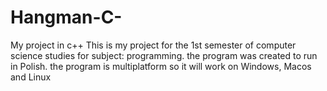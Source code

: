 # Hangman-C-

My project in c++
This is my project for the 1st semester of computer science studies for subject: programming.
the program was created to run in Polish.
the program is multiplatform so it will work on Windows, Macos and Linux
